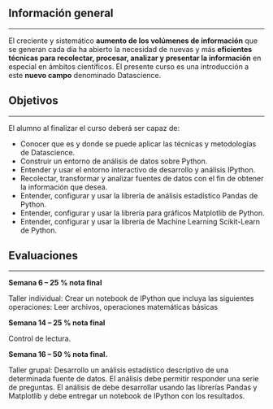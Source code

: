 ## Información general
___

El creciente y sistemático **aumento de los volúmenes de información** que se generan cada día ha abierto la necesidad de nuevas y más **eficientes técnicas para recolectar, procesar, analizar y presentar la información** en especial en ámbitos científicos. El presente curso es una introducción a este **nuevo campo** denominado Datascience.

## Objetivos
___

El alumno al finalizar el curso deberá ser capaz de:

* Conocer que es y donde se puede aplicar las técnicas y metodologías de Datascience.
* Construir un entorno de análisis de datos sobre Python.
* Entender y usar el entorno interactivo de desarrollo y análisis IPython.
* Recolectar, transformar y analizar fuentes de datos con el fin de obtener la información que desea.
* Entender, configurar y usar la librería de análisis estadístico Pandas de Python.
* Entender, configurar y usar la librería para gráficos Matplotlib de Python.
* Entender, configurar y usar la librería de Machine Learning Scikit-Learn  de Python.

## Evaluaciones
___


**Semana 6 – 25 % nota final**

Taller individual: Crear un notebook de IPython que incluya las siguientes operaciones: Leer archivos, operaciones matemáticas básicas

**Semana 14 – 25 % nota final**

Control de lectura.

**Semana 16 – 50 % nota final.**

Taller grupal: Desarrollo un análisis estadístico descriptivo de una determinada fuente de datos. El análisis debe permitir responder una serie de preguntas. El análisis de debe desarrollar usando las librerías Pandas y Matplotlib y debe entregar un notebook de IPython con los resultados. 